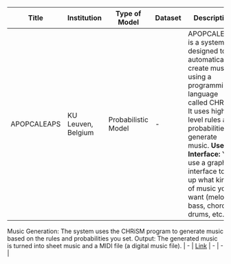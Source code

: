 | **Title** | **Institution** | **Type of Model** | **Dataset** | **Description** | **Novelty** | **Paper** | **Code** | **Publication Year** |
|--|--|--|--|--------------------------|----------------------------|-------|------|------|
| APOPCALEAPS | KU Leuven, Belgium | Probabilistic Model | - | APOPCALEAPS is a system designed to automatically create music using a programming language called CHRiSM. It uses high-level rules and probabilities to generate music. **User Interface:** You use a graphical interface to set up what kind of music you want (melody, bass, chords, drums, etc.).
Music Generation: The system uses the CHRiSM program to generate music based on the rules and probabilities you set.
Output: The generated music is turned into sheet music and a MIDI file (a digital music file). | - | [Link](https://citeseerx.ist.psu.edu/document?repid=rep1&type=pdf&doi=89f9ec84102de51636ad6df033acb59ac541f200) | - | - |
